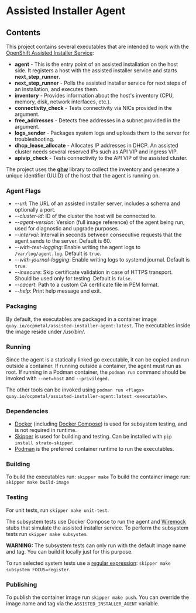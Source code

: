 # Assisted Installer Agent

## Contents

This project contains several executables that are intended to work with the
[OpenShift Assisted Installer Service](https://github.com/openshift/assisted-service):

* **agent** - This is the entry point of an assisted installation on the host side. It registers a host with the
              assisted installer service and starts **next_step_runner**.
* **next_step_runner** - Polls the assisted installer service for next steps of an installation, and executes them.
* **inventory** - Provides information about the host's inventory (CPU, memory, disk, network interfaces, etc.).
* **connectivity_check** - Tests connectivity via NICs provided in the argument.
* **free_addresses** - Detects free addresses in a subnet provided in the argument.
* **logs_sender** - Packages system logs and uploads them to the server for troubleshooting.
* **dhcp_lease_allocate** - Allocates IP addresses in DHCP. An assisted cluster needs several reserved IPs such as API VIP and ingress VIP.
* **apivip_check** - Tests connectivity to the API VIP of the assisted cluster.

The project uses the [**ghw**](https://github.com/jaypipes/ghw) library to collect the inventory and generate a unique
identifier (UUID) of the host that the agent is running on.

### Agent Flags

* *--url*: The URL of an assisted installer server, includes a schema and optionally a port.
* *--cluster-id*: ID of the cluster the host will be connected to.
* *--agent-version*: Version (full image reference) of the agent being run, used for diagnostic and upgrade purposes.
* *--interval*: Interval in seconds between consecutive requests that the agent sends to the server. Default is 60.
* *--with-text-logging*: Enable writing the agent logs to ``/var/log/agent.log``. Default is `true`.
* *--with-journal-logging*: Enable writing logs to systemd journal. Default is `true`.
* *--insecure*: Skip certificate validation in case of HTTPS transport. Should be used only for testing. Default is `false`.
* *--cacert*: Path to a custom CA certificate file in PEM format.
* *--help*: Print help message and exit.

### Packaging

By default, the executables are packaged in a container image `quay.io/ocpmetal/assisted-installer-agent:latest`.
The executables inside the image reside under _/usr/bin/_.

### Running

Since the agent is a statically linked go executable, it can be copied and run outside a container. If running outside a container,
the agent must run as root. If running in a Podman container, the `podman run` command should be invoked with `--net=host` and `--privileged`.

The other tools can be invoked using `podman run <flags> quay.io/ocpmetal/assisted-installer-agent:latest <executable>`.

### Dependencies

* [Docker](https://docs.docker.com/) (including [Docker Compose](https://docs.docker.com/compose/)) is used for subsystem testing,
  and is not required in runtime.
* [Skipper](https://github.com/Stratoscale/skipper) is used for building and testing. Can be installed with `pip install strato-skipper`.
* [Podman](https://podman.io/) is the preferred container runtime to run the executables.

### Building

To build the executables run: `skipper make`
To build the container image run: `skipper make build-image`

### Testing

For unit tests, run `skipper make unit-test`.

The subsystem tests use Docker Compose to run the agent and [Wiremock](http://wiremock.org/) stubs that simulate the assisted installer service. To perform the subsystem tests run `skipper make subsystem`.

**WARNING:** The subsystem tests can only run with the default image name and tag. You can build it locally just for this purpose.

To run selected system tests use a [regular expression](https://onsi.github.io/ginkgo/#focused-specs): `skipper make subsystem FOCUS=register`.

### Publishing

To publish the container image run `skipper make push`.
You can override the image name and tag via the `ASSISTED_INSTALLER_AGENT` variable.

